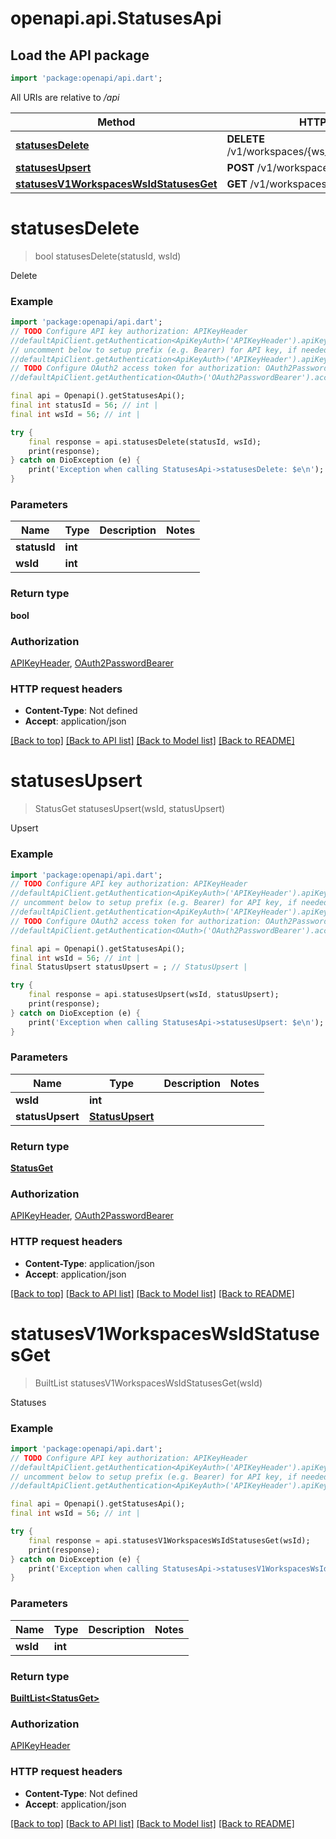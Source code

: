 # openapi.api.StatusesApi

## Load the API package
```dart
import 'package:openapi/api.dart';
```

All URIs are relative to */api*

Method | HTTP request | Description
------------- | ------------- | -------------
[**statusesDelete**](StatusesApi.md#statusesdelete) | **DELETE** /v1/workspaces/{ws_id}/statuses/{status_id} | Delete
[**statusesUpsert**](StatusesApi.md#statusesupsert) | **POST** /v1/workspaces/{ws_id}/statuses | Upsert
[**statusesV1WorkspacesWsIdStatusesGet**](StatusesApi.md#statusesv1workspaceswsidstatusesget) | **GET** /v1/workspaces/{ws_id}/statuses | Statuses


# **statusesDelete**
> bool statusesDelete(statusId, wsId)

Delete

### Example
```dart
import 'package:openapi/api.dart';
// TODO Configure API key authorization: APIKeyHeader
//defaultApiClient.getAuthentication<ApiKeyAuth>('APIKeyHeader').apiKey = 'YOUR_API_KEY';
// uncomment below to setup prefix (e.g. Bearer) for API key, if needed
//defaultApiClient.getAuthentication<ApiKeyAuth>('APIKeyHeader').apiKeyPrefix = 'Bearer';
// TODO Configure OAuth2 access token for authorization: OAuth2PasswordBearer
//defaultApiClient.getAuthentication<OAuth>('OAuth2PasswordBearer').accessToken = 'YOUR_ACCESS_TOKEN';

final api = Openapi().getStatusesApi();
final int statusId = 56; // int | 
final int wsId = 56; // int | 

try {
    final response = api.statusesDelete(statusId, wsId);
    print(response);
} catch on DioException (e) {
    print('Exception when calling StatusesApi->statusesDelete: $e\n');
}
```

### Parameters

Name | Type | Description  | Notes
------------- | ------------- | ------------- | -------------
 **statusId** | **int**|  | 
 **wsId** | **int**|  | 

### Return type

**bool**

### Authorization

[APIKeyHeader](../README.md#APIKeyHeader), [OAuth2PasswordBearer](../README.md#OAuth2PasswordBearer)

### HTTP request headers

 - **Content-Type**: Not defined
 - **Accept**: application/json

[[Back to top]](#) [[Back to API list]](../README.md#documentation-for-api-endpoints) [[Back to Model list]](../README.md#documentation-for-models) [[Back to README]](../README.md)

# **statusesUpsert**
> StatusGet statusesUpsert(wsId, statusUpsert)

Upsert

### Example
```dart
import 'package:openapi/api.dart';
// TODO Configure API key authorization: APIKeyHeader
//defaultApiClient.getAuthentication<ApiKeyAuth>('APIKeyHeader').apiKey = 'YOUR_API_KEY';
// uncomment below to setup prefix (e.g. Bearer) for API key, if needed
//defaultApiClient.getAuthentication<ApiKeyAuth>('APIKeyHeader').apiKeyPrefix = 'Bearer';
// TODO Configure OAuth2 access token for authorization: OAuth2PasswordBearer
//defaultApiClient.getAuthentication<OAuth>('OAuth2PasswordBearer').accessToken = 'YOUR_ACCESS_TOKEN';

final api = Openapi().getStatusesApi();
final int wsId = 56; // int | 
final StatusUpsert statusUpsert = ; // StatusUpsert | 

try {
    final response = api.statusesUpsert(wsId, statusUpsert);
    print(response);
} catch on DioException (e) {
    print('Exception when calling StatusesApi->statusesUpsert: $e\n');
}
```

### Parameters

Name | Type | Description  | Notes
------------- | ------------- | ------------- | -------------
 **wsId** | **int**|  | 
 **statusUpsert** | [**StatusUpsert**](StatusUpsert.md)|  | 

### Return type

[**StatusGet**](StatusGet.md)

### Authorization

[APIKeyHeader](../README.md#APIKeyHeader), [OAuth2PasswordBearer](../README.md#OAuth2PasswordBearer)

### HTTP request headers

 - **Content-Type**: application/json
 - **Accept**: application/json

[[Back to top]](#) [[Back to API list]](../README.md#documentation-for-api-endpoints) [[Back to Model list]](../README.md#documentation-for-models) [[Back to README]](../README.md)

# **statusesV1WorkspacesWsIdStatusesGet**
> BuiltList<StatusGet> statusesV1WorkspacesWsIdStatusesGet(wsId)

Statuses

### Example
```dart
import 'package:openapi/api.dart';
// TODO Configure API key authorization: APIKeyHeader
//defaultApiClient.getAuthentication<ApiKeyAuth>('APIKeyHeader').apiKey = 'YOUR_API_KEY';
// uncomment below to setup prefix (e.g. Bearer) for API key, if needed
//defaultApiClient.getAuthentication<ApiKeyAuth>('APIKeyHeader').apiKeyPrefix = 'Bearer';

final api = Openapi().getStatusesApi();
final int wsId = 56; // int | 

try {
    final response = api.statusesV1WorkspacesWsIdStatusesGet(wsId);
    print(response);
} catch on DioException (e) {
    print('Exception when calling StatusesApi->statusesV1WorkspacesWsIdStatusesGet: $e\n');
}
```

### Parameters

Name | Type | Description  | Notes
------------- | ------------- | ------------- | -------------
 **wsId** | **int**|  | 

### Return type

[**BuiltList&lt;StatusGet&gt;**](StatusGet.md)

### Authorization

[APIKeyHeader](../README.md#APIKeyHeader)

### HTTP request headers

 - **Content-Type**: Not defined
 - **Accept**: application/json

[[Back to top]](#) [[Back to API list]](../README.md#documentation-for-api-endpoints) [[Back to Model list]](../README.md#documentation-for-models) [[Back to README]](../README.md)

